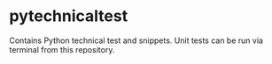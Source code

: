 # pytechnicaltest
Contains Python technical test and snippets. Unit tests can be run via terminal from this repository.
